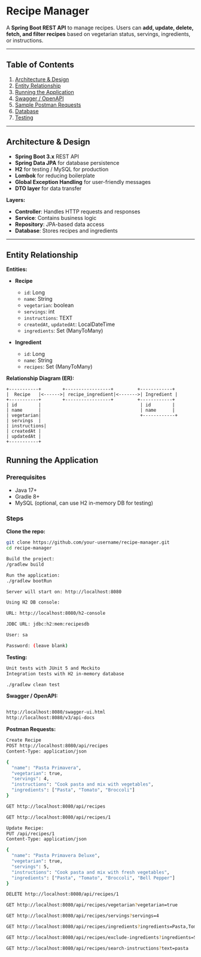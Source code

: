 # Recipe Manager

A **Spring Boot REST API** to manage recipes. Users can **add, update, delete, fetch, and filter recipes** based on vegetarian status, servings, ingredients, or instructions.

---

## **Table of Contents**

1. [Architecture & Design](#architecture--design)
2. [Entity Relationship](#entity-relationship)
3. [Running the Application](#running-the-application)
4. [Swagger / OpenAPI](#swagger--openapi)
5. [Sample Postman Requests](#sample-postman-requests)
6. [Database](#database)
7. [Testing](#testing)

---

## **Architecture & Design**

- **Spring Boot 3.x** REST API
- **Spring Data JPA** for database persistence
- **H2** for testing / MySQL for production
- **Lombok** for reducing boilerplate
- **Global Exception Handling** for user-friendly messages
- **DTO layer** for data transfer

**Layers:**  


- **Controller**: Handles HTTP requests and responses
- **Service**: Contains business logic
- **Repository**: JPA-based data access
- **Database**: Stores recipes and ingredients

---

## **Entity Relationship**

**Entities:**

- **Recipe**
    - `id`: Long
    - `name`: String
    - `vegetarian`: boolean
    - `servings`: int
    - `instructions`: TEXT
    - `createdAt`, `updatedAt`: LocalDateTime
    - `ingredients`: Set<Ingredient> (ManyToMany)

- **Ingredient**
    - `id`: Long
    - `name`: String
    - `recipes`: Set<Recipe> (ManyToMany)

**Relationship Diagram (ER):**

```text
+-----------+        +-----------------+         +------------+
|  Recipe   |<------>| recipe_ingredient|<------->| Ingredient |
+-----------+        +-----------------+         +------------+
| id        |                                     | id        |
| name      |                                     | name      |
| vegetarian|                                     +------------+
| servings  |
| instructions|
| createdAt |
| updatedAt |
+-----------+

```

## Running the Application

### Prerequisites
- Java 17+  
- Gradle 8+  
- MySQL (optional, can use H2 in-memory DB for testing)  

### Steps

**Clone the repo:**
```bash
git clone https://github.com/your-username/recipe-manager.git
cd recipe-manager

Build the project:
/gradlew build

Run the application:
./gradlew bootRun

Server will start on: http://localhost:8080

Using H2 DB console:

URL: http://localhost:8080/h2-console

JDBC URL: jdbc:h2:mem:recipesdb

User: sa

Password: (leave blank)

```

**Testing:**
```bash
Unit tests with JUnit 5 and Mockito
Integration tests with H2 in-memory database

./gradlew clean test

```

**Swagger / OpenAPI:**
```bash

http://localhost:8080/swagger-ui.html
http://localhost:8080/v3/api-docs

```
**Postman Requests:**
```bash
Create Recipe
POST http://localhost:8080/api/recipes
Content-Type: application/json

{
  "name": "Pasta Primavera",
  "vegetarian": true,
  "servings": 4,
  "instructions": "Cook pasta and mix with vegetables",
  "ingredients": ["Pasta", "Tomato", "Broccoli"]
}

GET http://localhost:8080/api/recipes

GET http://localhost:8080/api/recipes/1

Update Recipe:
PUT /api/recipes/1
Content-Type: application/json

{
  "name": "Pasta Primavera Deluxe",
  "vegetarian": true,
  "servings": 5,
  "instructions": "Cook pasta and mix with fresh vegetables",
  "ingredients": ["Pasta", "Tomato", "Broccoli", "Bell Pepper"]
}

DELETE http://localhost:8080/api/recipes/1

GET http://localhost:8080/api/recipes/vegetarian?vegetarian=true

GET http://localhost:8080/api/recipes/servings?servings=4

GET http://localhost:8080/api/recipes/ingredients?ingredients=Pasta,Tomato

GET http://localhost:8080/api/recipes/exclude-ingredients?ingredients=Salmon&text=oven

GET http://localhost:8080/api/recipes/search-instructions?text=pasta
